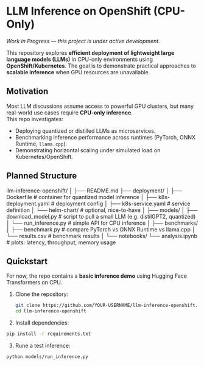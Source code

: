 # LLM Inference on OpenShift (CPU-Only)

*Work in Progress — this project is under active development.*

This repository explores **efficient deployment of lightweight large language models (LLMs)** in CPU-only environments using **OpenShift/Kubernetes**. The goal is to demonstrate practical approaches to **scalable inference** when GPU resources are unavailable.

## Motivation
Most LLM discussions assume access to powerful GPU clusters, but many real-world use cases require **CPU-only inference**.  
This repo investigates:
- Deploying quantized or distilled LLMs as microservices.  
- Benchmarking inference performance across runtimes (PyTorch, ONNX Runtime, `llama.cpp`).  
- Demonstrating horizontal scaling under simulated load on Kubernetes/OpenShift.  

## Planned Structure
llm-inference-openshift/
│
├── README.md
├── deployment/
│ ├── Dockerfile # container for quantized model inference
│ ├── k8s-deployment.yaml # deployment config
│ ├── k8s-service.yaml # service definition
│ └── helm-chart/ # optional, nice-to-have
│
├── models/
│ ├── download_model.py # script to pull a small LLM (e.g. distilGPT2, quantized)
│ └── run_inference.py # simple API for CPU inference
│
├── benchmarks/
│ ├── benchmark.py # compare PyTorch vs ONNX Runtime vs llama.cpp
│ └── results.csv # benchmark results
│
└── notebooks/
└── analysis.ipynb # plots: latency, throughput, memory usage


## Quickstart

For now, the repo contains a **basic inference demo** using Hugging Face Transformers on CPU.

1. Clone the repository:
   ```bash
   git clone https://github.com/YOUR-USERNAME/llm-inference-openshift.git
   cd llm-inference-openshift
   ```
2. Install dependencies:
```bash
pip install -r requirements.txt
```
3. Rune a test inference:
```bash
python models/run_inference.py
```

